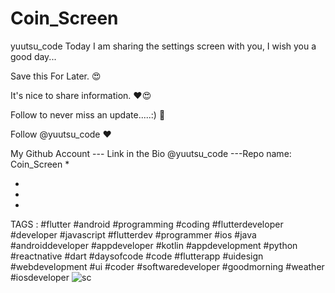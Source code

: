 # Coin_Screen

yuutsu_code
Today I am sharing the settings screen with you, I wish you a good day...

Save this For Later. 😍

It's nice to share information. ❤😍

Follow to never miss an update.....:)  💙

Follow @yuutsu_code ❤

My Github Account
--- Link in the Bio @yuutsu_code
---Repo name: Coin_Screen
*

*

*

*

TAGS :
#flutter #android #programming #coding #flutterdeveloper #developer #javascript #flutterdev #programmer #ios #java #androiddeveloper #appdeveloper #kotlin #appdevelopment #python #reactnative #dart #daysofcode #code #flutterapp #uidesign #webdevelopment #ui #coder #softwaredeveloper #goodmorning #weather #iosdeveloper
![sc](https://user-images.githubusercontent.com/115783349/214121236-887ca5a0-bcc6-4ea0-9717-cda130345898.jpg)

